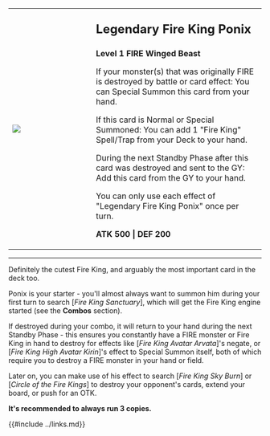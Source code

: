 <table style="background-color: var(--sidebar-bg);">
  <tr>
    <td style="width:33%;">
      <img style="" src="https://ms.yugipedia.com//thumb/7/7e/LegendaryFireKingPonix-SR14-EN-SR-1E.png/300px-LegendaryFireKingPonix-SR14-EN-SR-1E.png">
    </td>
    <td>
        <p style="font-size:24px;"><b>Legendary Fire King Ponix</b></p>
        <p><b>Level 1 FIRE Winged Beast</b></p>
        <p>If your monster(s) that was originally FIRE is destroyed by battle or card effect: You can Special Summon this card from your hand.</p>
        <p>If this card is Normal or Special Summoned: You can add 1 "Fire King" Spell/Trap from your Deck to your hand.</p>
        <p>During the next Standby Phase after this card was destroyed and sent to the GY: Add this card from the GY to your hand.</p>
        <p>You can only use each effect of "Legendary Fire King Ponix" once per turn.</p>
        <p><b>ATK 500 | DEF 200</b></p>
    </td>
  <tr/>
</table>

---

Definitely the cutest Fire King, and arguably the most important card in the deck too.

Ponix is your starter - you'll almost always want to summon him during your first turn to search [_Fire King Sanctuary_], which will get the Fire King engine started (see the **Combos** section).

If destroyed during your combo, it will return to your hand during the next Standby Phase - this ensures you constantly have a FIRE monster or Fire King in hand to destroy for effects like [_Fire King Avatar Arvata_]'s negate,
or [_Fire King High Avatar Kirin_]'s effect to Special Summon itself, both of which require you to destroy a FIRE monster in your hand or field.

Later on, you can make use of his effect to search [_Fire King Sky Burn_] or [_Circle of the Fire Kings_] to destroy your opponent's cards, extend your board, or push for an OTK.

**It's recommended to always run 3 copies.**

{{#include ../links.md}}
